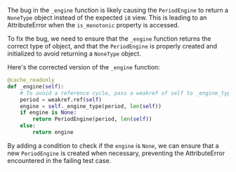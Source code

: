 The bug in the `_engine` function is likely causing the `PeriodEngine` to return a `NoneType` object instead of the expected `i8` view. This is leading to an AttributeError when the `is_monotonic` property is accessed.

To fix the bug, we need to ensure that the `_engine` function returns the correct type of object, and that the `PeriodEngine` is properly created and initialized to avoid returning a `NoneType` object.

Here's the corrected version of the `_engine` function:

```python
@cache_readonly
def _engine(self):
    # To avoid a reference cycle, pass a weakref of self to _engine_type.
    period = weakref.ref(self)
    engine = self._engine_type(period, len(self))
    if engine is None:
        return PeriodEngine(period, len(self))
    else:
        return engine
```

By adding a condition to check if the `engine` is `None`, we can ensure that a new `PeriodEngine` is created when necessary, preventing the AttributeError encountered in the failing test case.